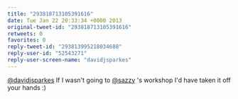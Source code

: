 ```yaml
---
title: "293818713105391616"
date: Tue Jan 22 20:33:34 +0000 2013
original-tweet-id: "293818713105391616"
retweets: 0
favorites: 0
reply-tweet-id: "293813995218034688"
reply-user-id: "52543271"
reply-user-screen-name: "davidjsparkes"
---
```

<a href="https://twitter.com/davidjsparkes">@davidjsparkes</a> If I wasn't going to <a href="https://twitter.com/sazzy">@sazzy</a> 's workshop I'd have taken it off your hands :)
